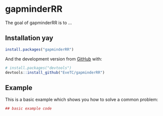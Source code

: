 # gapminderRR

The goal of gapminderRR is to ...

## Installation yay

``` r
install.packages("gapminderRR")
```

And the development version from [GitHub](https://github.com/) with:

``` r
# install.packages("devtools")
devtools::install_github("EveTC/gapminderRR")
```
## Example

This is a basic example which shows you how to solve a common problem:

``` r
## basic example code
```

